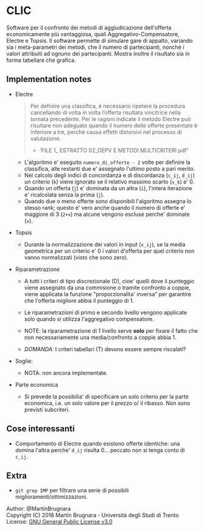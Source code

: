 # CLIC

Software per il confronto dei metodi di aggiudicazione dell'offerta economicamente più vantaggiosa, quali Aggregativo-Compensatore, Electre e Topsis.
Il software permette di simulare gare di appalto, variando sia i meta-parametri dei metodi, che il numero di partecipanti, nonchè i valori attribuiti ad ognuno dei partecipanti.
Mostra inoltre il risultato sia in forma tabellare che grafica.


## Implementation notes
- Electre

  > Per definire una classifica, è necessario ripetere la procedura cancellando di volta in volta l’offerta risultata vincitrice nella tornata precedente.
  > Per le ragioni indicate il metodo Electre può risultare non adeguato quando il numero delle offerte presentate è inferiore a tre, perché causa effetti distorsivi nel processo di valutazione.  
  > - 'FILE 1_ ESTRATTO 02_OEPV E METODI MULTICRITERI.pdf'

  - L'algoritmo e' eseguito `numero_di_offerte - 2` volte per definire la classifica, alle restanti due e' assegnato l'ultimo posto a pari merito.
  - Nel calcolo degli indici di concordanza e di discordanza (`c_ij`, `d_ij`) un criterio (`k`) viene ignorato se il relativo massimo scarto (`s_k`) e' 0.
  - Quando un offerta (`j`) e' dominata da un altra (`i`), l'intera iterazione e' ricalcolata senza la prima (`j`).
  - Quando due o meno offerte sono disponibili l'algoritmo assegna lo stesso rank;
    questo e' vero anche quando il numero di offerte e' maggiore di 3 (`2+x`)
    ma alcune vengono escluse perche' dominate (`x`).

- Topsis
  - Durante la normalizzazione dei valori in input (`x_ij`), se la media geometrica per un criterio e' 0 i valori d'offerta per quel criterio non vanno normalizzati (visto che sono zero).

- Riparametrazione 
  - A tutti i criteri di tipo discrezionale (D), cioe' quelli dove il punteggio viene
    assegnato da una commisione o tramite confronto a coppie, viene applicata la
    funzione "proporzionalita' inversa" per garantire che l'offerta migliore 
    abbia il punteggio di 1.

  - Le riparametrazioni di primo e secondo livello vengono applicate solo
    quando si utilizza l'aggregativo compensatore.

  - NOTE: la riparametrazione di 1 livello serve __solo__ per fixare il
    fatto che non necessariamente una media/confronto a coppie abbia 1.

  - _DOMANDA:_ I criteri tabellari (T) devono essere sempre riscalati?   

- Soglie:
    - NOTA: non ancora implementate.

- Parte economica
  - Si prevede la possibilia' di specificare un solo criterio per la parte economica,
    i.e. un solo valore per il prezzo o/ il ribasso. Non sono previsti subcriteri.

## Cose interessanti
  - Comportamento di Electre quando esistono offerte identiche: una domina l'altra perche' `d_ij` risulta 0... peccato non si tenga conto di `c_ij`.

## Extra
- `git grep IMP` per filtrare una serie di possibili miglioramenti/ottimizzazioni.

Author: @MartinBrugnara  
Copyright (C) 2018 Martin Brugnara - Università degli Studi di Trento  
License: [GNU General Public License v3.0](LICENSE)
